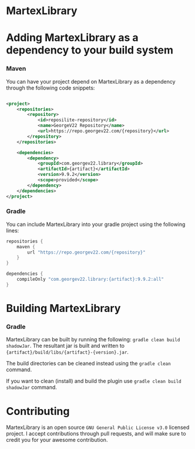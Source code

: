 # MartexLibrary

# Adding MartexLibrary as a dependency to your build system

### Maven

You can have your project depend on MartexLibrary as a dependency through the following code snippets:

```xml

<project>
    <repositories>
        <repository>
            <id>reposilite-repository</id>
            <name>GeorgeV22 Repository</name>
            <url>https://repo.georgev22.com/{repository}</url>
        </repository>
    </repositories>

    <dependencies>
        <dependency>
            <groupId>com.georgev22.library</groupId>
            <artifactId>{artifact}</artifactId>
            <version>9.9.2</version>
            <scope>provided</scope>
        </dependency>
    </dependencies>
</project>
```

### Gradle

You can include MartexLibrary into your gradle project using the following lines:

```groovy
repositories {
    maven {
        url "https://repo.georgev22.com/{repository}"
    }
}

dependencies {
    compileOnly "com.georgev22.library:{artifact}:9.9.2:all"
}
```

# Building MartexLibrary

### Gradle
MartexLibrary can be built by running the following: `gradle clean build shadowJar`. The resultant jar is built and written
to `{artifact}/build/libs/{artifact}-{version}.jar`.

The build directories can be cleaned instead using the `gradle clean` command.

If you want to clean (install) and build the plugin use `gradle clean build shadowJar` command.

# Contributing

MartexLibrary is an open source `GNU General Public License v3.0` licensed project. I accept contributions through pull
requests, and will make sure to credit you for your awesome contribution.
